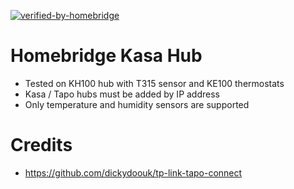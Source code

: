 [![verified-by-homebridge](https://badgen.net/badge/homebridge/verified/purple)](https://github.com/homebridge/homebridge/wiki/Verified-Plugins)

# Homebridge Kasa Hub

- Tested on KH100 hub with T315 sensor and KE100 thermostats
- Kasa / Tapo hubs must be added by IP address
- Only temperature and humidity sensors are supported

# Credits
- https://github.com/dickydoouk/tp-link-tapo-connect